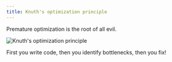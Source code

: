 ```yaml
---
title: Knuth's optimization principle
---
```


Premature optimization is the root of all evil.

![Knuth's optimization principle](/img/optimization.png)

First you write code, then you identify bottlenecks, then you fix!